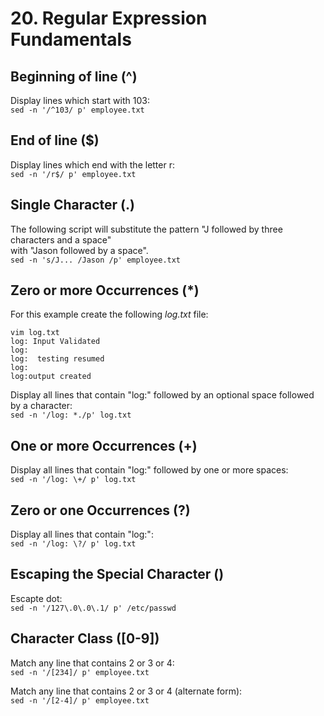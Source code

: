 # 20. Regular Expression Fundamentals

## Beginning of line (^)

Display lines which start with 103:  
`sed -n '/^103/ p' employee.txt`

## End of line ($)

Display lines which end with the letter r:  
`sed -n '/r$/ p' employee.txt`

## Single Character (.)

The following script will substitute the pattern "J followed by three characters and a space"  
with "Jason followed by a space".  
`sed -n 's/J... /Jason /p' employee.txt`

## Zero or more Occurrences (*)

For this example create the following *log.txt* file:
```
vim log.txt
log: Input Validated
log:
log:  testing resumed
log:
log:output created
```

Display all lines that contain "log:" followed by an optional space followed by a character:  
`sed -n '/log: *./p' log.txt`

## One or more Occurrences (\+)

Display all lines that contain "log:" followed by one or more spaces:  
`sed -n '/log: \+/ p' log.txt`

## Zero or one Occurrences (\?)

Display all lines that contain "log:":  
`sed -n '/log: \?/ p' log.txt`

## Escaping the Special Character (\)

Escapte dot:  
`sed -n '/127\.0\.0\.1/ p' /etc/passwd`

## Character Class ([0-9])

Match any line that contains 2 or 3 or 4:  
`sed -n '/[234]/ p' employee.txt`

Match any line that contains 2 or 3 or 4 (alternate form):  
`sed -n '/[2-4]/ p' employee.txt`
